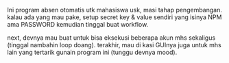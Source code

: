 Ini program absen otomatis utk mahasiswa usk, masi tahap pengembangan.
kalau ada yang mau pake, setup secret key & value sendiri yang isinya NPM ama PASSWORD
kemudian tinggal buat workflow.

next, devnya mau buat untuk bisa eksekusi beberapa akun mhs sekaligus (tinggal nambahin loop doang).
terakhir, mau di kasi GUInya juga untuk mhs lain yang tertarik gunain program ini (tunggu devnya mood).
